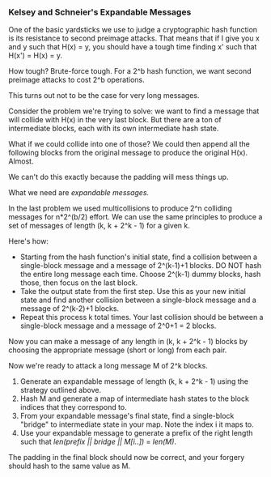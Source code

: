 ### Kelsey and Schneier's Expandable Messages

One of the basic yardsticks we use to judge a cryptographic hash function is
its resistance to second preimage attacks. That means that if I give you x and
y such that H(x) = y, you should have a tough time finding x' such that H(x')
= H(x) = y.

How tough? Brute-force tough. For a 2^b hash function, we want second preimage
attacks to cost 2^b operations.

This turns out not to be the case for very long messages.

Consider the problem we're trying to solve: we want to find a message that
will collide with H(x) in the very last block. But there are a ton of
intermediate blocks, each with its own intermediate hash state.

What if we could collide into one of those? We could then append all the
following blocks from the original message to produce the original H(x).
Almost.

We can't do this exactly because the padding will mess things up.

What we need are _expandable messages._

In the last problem we used multicollisions to produce 2^n colliding messages
for n*2^(b/2) effort. We can use the same principles to produce a set of
messages of length (k, k + 2^k - 1) for a given k.

Here's how:

  * Starting from the hash function's initial state, find a collision between a single-block message and a message of 2^(k-1)+1 blocks. DO NOT hash the entire long message each time. Choose 2^(k-1) dummy blocks, hash those, then focus on the last block. 
  * Take the output state from the first step. Use this as your new initial state and find another collision between a single-block message and a message of 2^(k-2)+1 blocks. 
  * Repeat this process k total times. Your last collision should be between a single-block message and a message of 2^0+1 = 2 blocks. 

Now you can make a message of any length in (k, k + 2^k - 1) blocks by
choosing the appropriate message (short or long) from each pair.

Now we're ready to attack a long message M of 2^k blocks.

  1. Generate an expandable message of length (k, k + 2^k - 1) using the strategy outlined above. 
  2. Hash M and generate a map of intermediate hash states to the block indices that they correspond to. 
  3. From your expandable message's final state, find a single-block "bridge" to intermediate state in your map. Note the index i it maps to. 
  4. Use your expandable message to generate a prefix of the right length such that _len(prefix || bridge || M[i..])_ = _len(M)_. 

The padding in the final block should now be correct, and your forgery should
hash to the same value as M.
